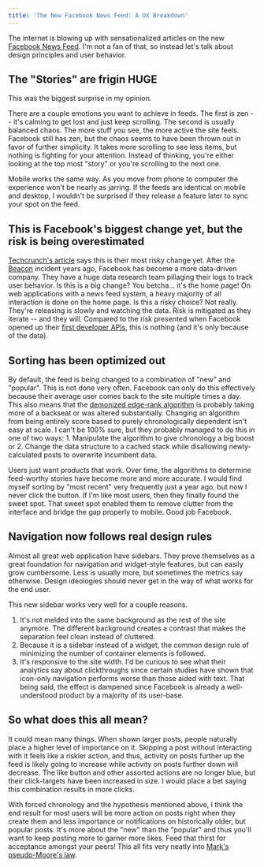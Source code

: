```yaml
---
title: 'The New Facebook News Feed: A UX Breakdown'
---
```


The internet is blowing up with sensationalized articles on the new [Facebook News Feed](https://www.facebook.com/about/newsfeed). I'm not a fan of that, so instead let's talk about design principles and user behavior.

The "Stories" are frigin HUGE
-----------------------------

This was the biggest surprise in my opinion. 

There are a couple emotions you want to achieve in feeds. The first is zen -- it's calming to get lost and just keep scrolling. The second is usually balanced chaos. The more stuff you see, the more active the site feels. Facebook still has zen, but the chaos seems to have been thrown out in favor of further simplicity. It takes more scrolling to see less items, but nothing is fighting for your attention. Instead of thinking, you're either looking at the top most "story" or you're scrolling to the next one.

Mobile works the same way. As you move from phone to computer the experience won't be nearly as jarring. If the feeds are identical on mobile and desktop, I wouldn't be surprised if they release a feature later to sync your spot on the feed.

This is Facebook's biggest change yet, but the risk is being overestimated
--------------------------------------------------------------------------

[Techcrunch's article](http://techcrunch.com/2013/03/07/facebook-risks-it-all/) says this is their most risky change yet. After the [Beacon](http://en.wikipedia.org/wiki/Facebook_Beacon) incident years ago, Facebook has become a more data-driven company. They have a huge data research team pillaging their logs to track user behavior. Is this is a big change? You betcha... it's the home page! On web applications with a news feed system, a heavy majority of all interaction is done on the home page. Is this a risky choice? Not really. They're releasing is slowly and watching the data. Risk is mitigated as they iterate -- and they will. Compared to the risk presented when Facebook opened up their [first developer APIs](http://money.cnn.com/2007/05/24/technology/facebook.fortune/), this is nothing (and it's only because of the data).

Sorting has been optimized out
------------------------------

By default, the feed is being changed to a combination of "new" and "popular". This is not done very often. Facebook can only do this effectively because their average user comes back to the site multiple times a day. This also means that the [demonized edge-rank algorithm](http://edgerank.net/) is probably taking more of a backseat or was altered substantially. Changing an algorithm from being entirely score based to purely chronologically dependent isn't easy at scale. I can't be 100% sure, but they probably managed to do this in one of two ways: 1. Manipulate the algorithm to give chronology a big boost or 2. Change the data structure to a cached stack while disallowing newly-calculated posts to overwrite incumbent data.

Users just want products that work. Over time, the algorithms to determine feed-worthy stories have become more and more accurate. I would find myself sorting by "most recent" very frequently just a year ago, but now I never click the button. If I'm like most users, then they finally found the sweet spot. That sweet spot enabled them to remove clutter from the interface and bridge the gap properly to mobile. Good job Facebook.

Navigation now follows real design rules
----------------------------------------

Almost all great web application have sidebars. They prove themselves as a great foundation for navigation and widget-style features, but can easily grow cumbersome. Less is usually more, but sometimes the metrics say otherwise. Design ideologies should never get in the way of what works for the end user.

This new sidebar works very well for a couple reasons. 

1. It's not melded into the same background as the rest of the site anymore. The different background creates a contrast that makes the separation feel clean instead of cluttered.
2. Because it is a sidebar instead of a widget, the common design rule of minimizing the number of container elements is followed.
3. It's responsive to the site width. I'd be curious to see what their analytics say about clickthroughs since certain studies have shown that icon-only navigation performs worse than those aided with text. That being said, the effect is dampened since Facebook is already a well-understood product by a majority of its user-base.

So what does this all mean?
---------------------------

It could mean many things. When shown larger posts, people naturally place a higher level of importance on it. Skipping a post without interacting with it feels like a riskier action, and thus, activity on posts further up the feed is likely going to increase while activity on posts further down will decrease. The like button and other assorted actions are no longer blue, but their click-targets have been increased in size. I would place a bet saying this combination results in more clicks.

With forced chronology and the hypothesis mentioned above, I think the end result for most users will be more action on posts right when they create them and less importance or notifications on historically older, but popular posts. It's more about the "new" than the "popular" and thus you'll want to keep posting more to garner more likes. Feed that thirst for acceptance amongst your peers! This all fits very neatly into [Mark's pseudo-Moore's law](http://news.cnet.com/8301-1023_3-57536659-93/zuckerberg-in-10-years-folks-will-share-1000-times-what-they-do-now/). 
